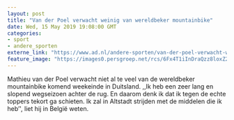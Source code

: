 ```yaml
---
layout: post
title: "Van der Poel verwacht weinig van wereldbeker mountainbike"
date: Wed, 15 May 2019 19:08:00 GMT
categories: 
- sport 
- andere_sporten 
externe_link: "https://www.ad.nl/andere-sporten/van-der-poel-verwacht-weinig-van-wereldbeker-mountainbike~af33331b/"
feature_image: "https://images0.persgroep.net/rcs/6Fx4T1iInDraQzz8loxZ2olYou8/diocontent/145778365/_fitwidth/400/?appId=21791a8992982cd8da851550a453bd7f&quality=0.7"
---
```


Mathieu van der Poel verwacht niet al te veel van de wereldbeker mountainbike komend weekeinde in Duitsland. ,,Ik heb een zeer lang en slopend wegseizoen achter de rug. En daarom denk ik dat ik tegen de echte toppers tekort ga schieten. Ik zal in Altstadt strijden met de middelen die ik heb’', liet hij in België weten.
